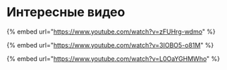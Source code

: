 # Интересные видео

{% embed url="https://www.youtube.com/watch?v=zFUHrg-wdmo" %}

{% embed url="https://www.youtube.com/watch?v=3IOBO5-o81M" %}

{% embed url="https://www.youtube.com/watch?v=L0OaYGHMWho" %}



